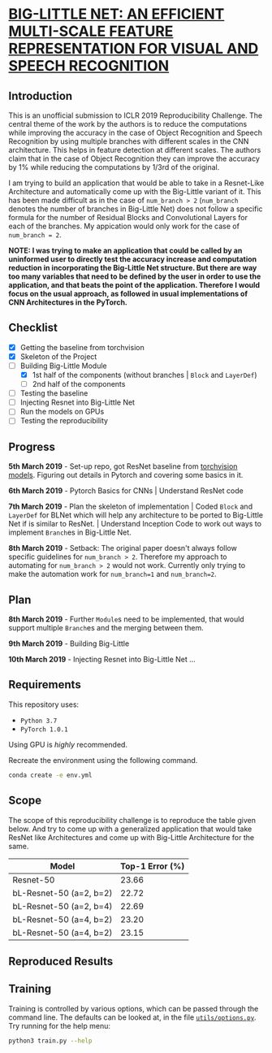 # [BIG-LITTLE NET: AN EFFICIENT MULTI-SCALE FEATURE REPRESENTATION FOR VISUAL AND SPEECH RECOGNITION](https://openreview.net/pdf?id=HJMHpjC9Ym)

## Introduction

This is an unofficial submission to ICLR 2019 Reproducibility Challenge. The central theme of the work by the authors is to reduce the computations while improving the accuracy in the case of Object Recognition and Speech Recognition by using multiple branches with different scales in the CNN architecture. This helps in feature detection at different scales. The authors claim that in the case of Object Recognition they can improve the accuracy by 1% while reducing the computations by 1/3rd of the original.

I am trying to build an application that would be able to take in a Resnet-Like Architecture and automatically come up with the Big-Little variant of it. This has been made difficult as in the case of `num_branch > 2` (`num_branch` denotes the number of branches in Big-Little Net) does not follow a specific formula for the number of Residual Blocks and Convolutional Layers for each of the branches. My appication would only work for the case of `num_branch = 2`.

**NOTE: I was trying to make an application that could be called by an uninformed user to directly test the accuracy increase and computation reduction in incorporating the Big-Little Net structure. But there are way too many variables that need to be defined by the user in order to use the application, and that beats the point of the application.
Therefore I would focus on the usual approach, as followed in usual implementations of CNN Architectures in the PyTorch.**


## Checklist

- [x] Getting the baseline from torchvision
- [x] Skeleton of the Project
- [ ] Building Big-Little Module
  - [x] 1st half of the components (without branches | `Block` and `LayerDef`)
  - [ ] 2nd half of the components
- [ ] Testing the baseline
- [ ] Injecting Resnet into Big-Little Net
- [ ] Run the models on GPUs
- [ ] Testing the reproducibility

## Progress

**5th March 2019** - Set-up repo, got ResNet baseline from [torchvision models](https://pytorch.org/docs/stable/torchvision/models.html). Figuring out details in Pytorch and covering some basics in it.

**6th March 2019** - Pytorch Basics for CNNs | Understand ResNet code

**7th March 2019** - Plan the skeleton of implementation | Coded `Block` and `LayerDef` for BLNet which will help any architecture to be ported to Big-Little Net if is similar to ResNet. | Understand Inception Code to work out ways to implement `Branch`es in Big-Little Net.

**8th March 2019** - Setback: The original paper doesn't always follow specific guidelines for `num_branch > 2`. Therefore my approach to automating for `num_branch > 2` would not work. Currently only trying to make the automation work for `num_branch=1` and `num_branch=2`.


## Plan

**8th March 2019** - Further `Module`s need to be implemented, that would support multiple `Branch`es and the merging between them. 

**9th March 2019** - Building Big-Little

**10th March 2019** - Injecting Resnet into Big-Little Net
...


## Requirements

This repository uses:
- `Python 3.7`
- `PyTorch 1.0.1`

Using GPU is _highly_ recommended.

Recreate the environment using the following command.
```sh
conda create -e env.yml
```

## Scope

The scope of this reproducibility challenge is to reproduce the table given below. And try to come up with a generalized application that would take ResNet like Architectures and come up with Big-Little Architecture for the same.

| Model                   | Top-1 Error (%) |
|-------------------------|-----------------|
| Resnet-50               | 23.66           |
| bL-Resnet-50 (a=2, b=2) | 22.72           |
| bL-Resnet-50 (a=2, b=4) | 22.69           |
| bL-Resnet-50 (a=4, b=2) | 23.20           |
| bL-Resnet-50 (a=4, b=2) | 23.15           |


## Reproduced Results


## Training

Training is controlled by various options, which can be passed through the command line. The defaults can be looked at, in the file [``utils/options.py``](https://github.com/k0pch4/big-little-net/blob/master/utils/options.py). Try running for the help menu:
```sh
python3 train.py --help
```
